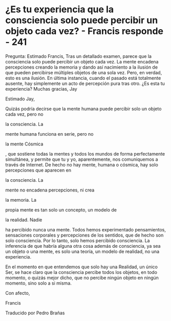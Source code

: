 # ¿Es tu experiencia que la consciencia solo puede percibir un objeto cada vez? - Francis responde - 241

Pregunta: Estimado Francis, Tras un detallado examen, parece que la consciencia solo puede percibir un objeto cada vez. La mente encadena percepciones creando la memoria y dando así nacimiento a la ilusión de que pueden percibirse múltiples objetos de una sola vez. Pero, en verdad, esto es una ilusión. En última instancia, cuando el pasado está totalmente ausente, hay simplemente un acto de percepción pura tras otro. ¿Es esta tu experiencia? Muchas gracias, Jay

Estimado Jay,

Quizás podría decirse que la mente humana puede percibir solo un objeto cada vez, pero no 

la consciencia. La

mente humana funciona en serie, pero no 

la mente Cósmica

, que sostiene todas la mentes y todos los mundos de forma perfectamente simultánea, y permite que tu y yo, aparentemente, nos comuniquemos a través de Internet. De hecho no hay mente, humana o cósmica, hay solo percepciones que aparecen en 

la consciencia. La

mente no encadena percepciones, ni crea 

la memoria. La

propia mente es tan solo un concepto, un modelo de 

la realidad. Nadie

ha percibido nunca una mente. Todos hemos experimentado pensamientos, sensaciones corporales y percepciones de los sentidos, que de hecho son solo consciencia. Por lo tanto, solo hemos percibido consciencia. La inferencia de que habría alguna otra cosa además de consciencia, ya sea un objeto o una mente, es solo una teoría, un modelo de realidad, no una experiencia. 

En el momento en que entendemos que solo hay una Realidad, un único Ser, se hace claro que la consciencia percibe todos los objetos, en todo momento, o quizás mejor dicho, que no percibe ningún objeto en ningún momento, sino solo a si misma.

Con afecto,

Francis

Traducido por Pedro Brañas

